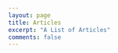 ```yaml
---
layout: page
title: Articles
excerpt: "A List of Articles"
comments: false
---
```


<div id="custom-substack-embed"></div>


<script>
  window.CustomSubstackWidget = {
    substackUrl: "brenorb.substack.com",
    placeholder: "example@gmail.com",
    buttonText: "Subscribe",
    theme: "green",

    // Go to substackapi.com to unlock custom redirect

  };
</script>
<script src="https://substackapi.com/widget.js" async></script>

<div id="substack-feed-embed"></div>


<script>
  window.SubstackFeedWidget = {
    substackUrl: "brenorb.substack.com",
    posts: 120,
    layout: "left",
    hidden: ["author"]
    // https://substackapi.com/feed
  };
</script>
<script src="https://substackapi.com/embeds/feed.js" async></script>

<!-- <div class="row">
  <div class="column">
    <h3 class="title">
      <a href="https://www.mercadobitcoin.com.br/economia-digital/bitcoin/revolucao-taro-transformacao-do-bitcoin-na-exchange-suprema/">A Revolução Taro</a>
    </h3>
    <p>A transformação do Bitcoin na exchange suprema.</p>
    <p>21 Mar 2023 | 11min read</p>
  </div>
  <div class="column">
    <h3 class="title">
      <a href="https://www.mercadobitcoin.com.br/economia-digital/bitcoin/os-7-fundamentos-do-maximalismo-do-bitcoin/">Os 7 fundamentos do maximalismo do bitcoin</a>
    </h3>
    <p>Entendendo o que diferencia um "maximalista" de outras pessoas no mundo cripto.</p>
    <p>26 Maio 2023 | 14min read</p>
  </div>
</div> -->